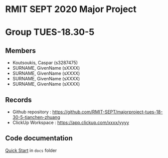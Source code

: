 # RMIT SEPT 2020 Major Project

# Group TUES-18.30-5

## Members
* Koutsoukis, Caspar (s3287475)
* SURNAME, GivenName (sXXXX)
* SURNAME, GivenName (sXXXX)
* SURNAME, GivenName (sXXXX)
* SURNAME, GivenName (sXXXX)

## Records

* Github repository : https://github.com/RMIT-SEPT/majorproject-tues-18-30-5-tianchen-zhuang
* ClickUp Workspace : https://app.clickup.com/xxxx/yyyy


## Code documentation

[Quick Start](/docs/README.md) in `docs` folder

